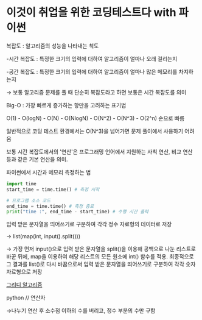 # 이것이 취업을 위한 코딩테스트다 with 파이썬

복잡도 : 알고리즘의 성능을 나타내는 척도 

-시간 복잡도 : 특정한 크기의 입력에 대하여 알고리즘이 얼마나 오래 걸리는지

-공간 복잡도 : 특정한 크기의 입력에 대하여 알고리즘이 얼마나 많은 메모리를 차지하는지

→ 보통 알고리즘 문제를 풀 때 단순히 복잡도라고 하면 보통은 시간 복잡도를 의미

Big-O : 가장 빠르게 증가하는 항만을 고려하는 표기법

O(1) - O(logN) - O(N) - O(NlogN) - O(N^2) - O(N^3) - O(2^n) 순으로 빠름

일반적으로 코딩 테스트 환경에서는 O(N^3)을 넘어가면 문제 풀이에서 사용하기 어려움

보통 시간 복잡도에서의  '연산'은 프로그래밍 언어에서 지원하는 사칙 연산, 비교 연산 등과 같은 기본 연산을 의미.

파이썬에서 시간과 메모리  측정하는 법

```python
import time
start_time = time.time() # 측정 시작

# 프로그램 소스 코드
end_time = time.time() # 측정 종료
print("time :", end_time - start_time) # 수행 시간 출력

```

입력 받은 문자열을 띄어쓰기로 구분하여 각각 정수 자료형의 데이터로 저장

→ list(map(int, input().split()))

→ 가장 먼저 input()으로 입력 받은 문자열을 split()을 이용해 공백으로 나눈 리스트로 바꾼 뒤에, map을 이용하여 해당 리스트의 모든 원소에 int() 함수를 적용. 최종적으로 그 결과를 list()로 다시 바꿈으로써 입력 받은 문자열을 띄어쓰기로 구분하여 각각 숫자 자료형으로 저장

[그리디 알고리즘](%E1%84%8B%E1%85%B5%E1%84%80%E1%85%A5%E1%86%BA%E1%84%8B%E1%85%B5%20%E1%84%8E%E1%85%B1%E1%84%8B%E1%85%A5%E1%86%B8%E1%84%8B%E1%85%B3%E1%86%AF%20%E1%84%8B%E1%85%B1%E1%84%92%E1%85%A1%E1%86%AB%20%E1%84%8F%E1%85%A9%E1%84%83%E1%85%B5%E1%86%BC%E1%84%90%E1%85%A6%E1%84%89%E1%85%B3%E1%84%90%E1%85%B3%E1%84%83%E1%85%A1%20with%20%E1%84%91%E1%85%A1%E1%84%8B%E1%85%B5%E1%84%8A%E1%85%A5%E1%86%AB%2058610bfdda3146879cc7fb5d072c49a3/%E1%84%80%E1%85%B3%E1%84%85%E1%85%B5%E1%84%83%E1%85%B5%20%E1%84%8B%E1%85%A1%E1%86%AF%E1%84%80%E1%85%A9%E1%84%85%E1%85%B5%E1%84%8C%E1%85%B3%E1%86%B7%20ed6a73f8374f498dabd32552d6ef37a3.md)

python // 연산자

→나누기 연산 후 소수점 이하의 수를 버리고, 정수 부분의 수만 구함
